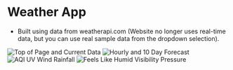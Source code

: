 ﻿# Weather App
 - Built using data from weatherapi.com (Website no longer uses real-time data, but you can use real sample data from the dropdown selection).

![Top of Page and Current Data](https://user-images.githubusercontent.com/65527695/184239022-c91d6d8e-789d-480a-bd48-d21e828ee462.PNG)
![Hourly and 10 Day Forecast](https://user-images.githubusercontent.com/65527695/184239053-44eb6f83-7ea4-4cc5-a67f-5167e25002fc.PNG)
![AQI UV Wind Rainfall](https://user-images.githubusercontent.com/65527695/184239069-9f7ae44d-2c59-4252-a448-4ebf34df02a4.PNG)
![Feels Like Humid Visibility Pressure](https://user-images.githubusercontent.com/65527695/184239077-24fcdb32-48ef-4f3e-8b06-065366beb995.PNG)
